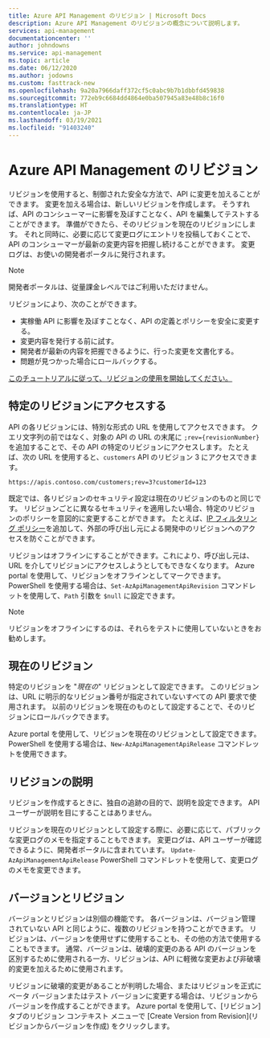 ```yaml
---
title: Azure API Management のリビジョン | Microsoft Docs
description: Azure API Management のリビジョンの概念について説明します。
services: api-management
documentationcenter: ''
author: johndowns
ms.service: api-management
ms.topic: article
ms.date: 06/12/2020
ms.author: jodowns
ms.custom: fasttrack-new
ms.openlocfilehash: 9a20a7966daff372cf5c0abc9b7b1dbbfd459838
ms.sourcegitcommit: 772eb9c6684dd4864e0ba507945a83e48b8c16f0
ms.translationtype: HT
ms.contentlocale: ja-JP
ms.lasthandoff: 03/19/2021
ms.locfileid: "91403240"
---
```

# <a name="revisions-in-azure-api-management"></a>Azure API Management のリビジョン

リビジョンを使用すると、制御された安全な方法で、API に変更を加えることができます。 変更を加える場合は、新しいリビジョンを作成します。 そうすれば、API のコンシューマーに影響を及ぼすことなく、API を編集してテストすることができます。 準備ができたら、そのリビジョンを現在のリビジョンにします。 それと同時に、必要に応じて変更ログにエントリを投稿しておくことで、API のコンシューマーが最新の変更内容を把握し続けることができます。 変更ログは、お使いの開発者ポータルに発行されます。

> [!NOTE]
> 開発者ポータルは、従量課金レベルではご利用いただけません。

リビジョンにより、次のことができます。

- 実稼働 API に影響を及ぼすことなく、API の定義とポリシーを安全に変更する。
- 変更内容を発行する前に試す。
- 開発者が最新の内容を把握できるように、行った変更を文書化する。
- 問題が見つかった場合にロールバックする。

[このチュートリアルに従って、リビジョンの使用を開始してください。](./api-management-get-started-revise-api.md)

## <a name="accessing-specific-revisions"></a>特定のリビジョンにアクセスする

API の各リビジョンには、特別な形式の URL を使用してアクセスできます。 クエリ文字列の前ではなく、対象の API の URL の末尾に `;rev={revisionNumber}` を追加することで、その API の特定のリビジョンにアクセスします。 たとえば、次の URL を使用すると、`customers` API のリビジョン 3 にアクセスできます。

`https://apis.contoso.com/customers;rev=3?customerId=123`

既定では、各リビジョンのセキュリティ設定は現在のリビジョンのものと同じです。 リビジョンごとに異なるセキュリティを適用したい場合、特定のリビジョンのポリシーを意図的に変更することができます。 たとえば、[IP フィルタリング ポリシー](./api-management-access-restriction-policies.md#RestrictCallerIPs)を追加して、外部の呼び出し元による開発中のリビジョンへのアクセスを防ぐことができます。

リビジョンはオフラインにすることができます。これにより、呼び出し元は、URL を介してリビジョンにアクセスしようとしてもできなくなります。 Azure portal を使用して、リビジョンをオフラインとしてマークできます。 PowerShell を使用する場合は、`Set-AzApiManagementApiRevision` コマンドレットを使用して、`Path` 引数を `$null` に設定できます。

> [!NOTE]
> リビジョンをオフラインにするのは、それらをテストに使用していないときをお勧めします。

## <a name="current-revision"></a>現在のリビジョン

特定のリビジョンを "*現在の*" リビジョンとして設定できます。 このリビジョンは、URL に明示的なリビジョン番号が指定されていないすべての API 要求で使用されます。 以前のリビジョンを現在のものとして設定することで、そのリビジョンにロールバックできます。

Azure portal を使用して、リビジョンを現在のリビジョンとして設定できます。 PowerShell を使用する場合は、`New-AzApiManagementApiRelease` コマンドレットを使用できます。

## <a name="revision-descriptions"></a>リビジョンの説明

リビジョンを作成するときに、独自の追跡の目的で、説明を設定できます。 API ユーザーが説明を目にすることはありません。

リビジョンを現在のリビジョンとして設定する際に、必要に応じて、パブリックな変更ログのメモを指定することもできます。 変更ログは、API ユーザーが確認できるように、開発者ポータルに含まれています。 `Update-AzApiManagementApiRelease` PowerShell コマンドレットを使用して、変更ログのメモを変更できます。

## <a name="versions-and-revisions"></a>バージョンとリビジョン

バージョンとリビジョンは別個の機能です。 各バージョンは、バージョン管理されていない API と同じように、複数のリビジョンを持つことができます。 リビジョンは、バージョンを使用せずに使用することも、その他の方法で使用することもできます。 通常、バージョンは、破壊的変更のある API のバージョンを区別するために使用される一方、リビジョンは、API に軽微な変更および非破壊的変更を加えるために使用されます。

リビジョンに破壊的変更があることが判明した場合、またはリビジョンを正式にベータ バージョンまたはテスト バージョンに変更する場合は、リビジョンからバージョンを作成することができます。 Azure portal を使用して、[リビジョン] タブのリビジョン コンテキスト メニューで [Create Version from Revision]\(リビジョンからバージョンを作成\) をクリックします。
